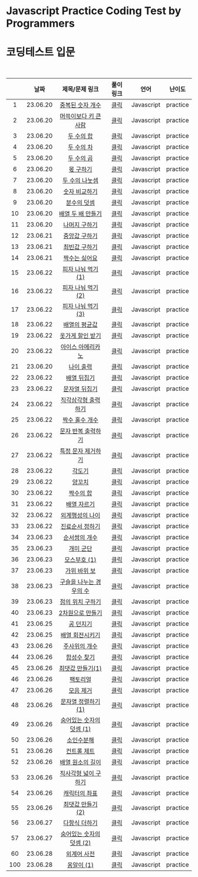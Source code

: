 # Javascript Practice Coding Test by Programmers
# 코딩테스트 입문

<br>

||날짜|제목/문제 링크|풀이 링크|언어|난이도|
|:---:|:---:|:---:|:---:|:---:|:---:|
|1|23.06.20|[중복된 숫자 개수](https://school.programmers.co.kr/learn/courses/30/lessons/120583?language=javascript)|[클릭](./solution/count_duplicate_number.js)|Javascript|practice|
|2|23.06.20|[머쓱이보다 키 큰 사람](https://school.programmers.co.kr/learn/courses/30/lessons/120585?language=javascript)|[클릭](./solution/high_height.js)|Javascript|practice|
|3|23.06.20|[두 수의 합](https://school.programmers.co.kr/learn/courses/30/lessons/120802?language=javascript)|[클릭](./solution/add.js)|Javascript|practice|
|4|23.06.20|[두 수의 차](https://school.programmers.co.kr/learn/courses/30/lessons/120803?language=javascript)|[클릭](./solution/subtract.js)|Javascript|practice|
|5|23.06.20|[두 수의 곱](https://school.programmers.co.kr/learn/courses/30/lessons/120804?language=javascript)|[클릭](./solution/multiply.js)|Javascript|practice|
|6|23.06.20|[몫 구하기](https://school.programmers.co.kr/learn/courses/30/lessons/120805?language=javascript)|[클릭](./solution/quotient.js)|Javascript|practice|
|7|23.06.20|[두 수의 나눗셈](https://school.programmers.co.kr/learn/courses/30/lessons/120806?language=javascript)|[클릭](./solution/divide.js)|Javascript|practice|
|8|23.06.20|[숫자 비교하기](https://school.programmers.co.kr/learn/courses/30/lessons/120807?language=javascript)|[클릭](./solution/compare_number.js)|Javascript|practice|
|9|23.06.20|[분수의 덧셈](https://school.programmers.co.kr/learn/courses/30/lessons/120808?language=javascript)|[클릭](./solution/addition_of_fraction.js)|Javascript|practice|
|10|23.06.20|[배열 두 배 만들기](https://school.programmers.co.kr/learn/courses/30/lessons/120809?language=javascript)|[클릭](./solution/create_array_2x.js)|Javascript|practice|
|11|23.06.20|[나머지 구하기](https://school.programmers.co.kr/learn/courses/30/lessons/120810?language=javascript)|[클릭](./solution/remainder.js)|Javascript|practice|
|12|23.06.21|[중앙값 구하기](https://school.programmers.co.kr/learn/courses/30/lessons/120811?language=javascript)|[클릭](./solution/median.js)|Javascript|practice|
|13|23.06.21|[최빈값 구하기](https://school.programmers.co.kr/learn/courses/30/lessons/120812?language=javascript)|[클릭](./solution/median.js)|Javascript|practice|
|14|23.06.21|[짝수는 싫어요](https://school.programmers.co.kr/learn/courses/30/lessons/120813?language=javascript)|[클릭](./solution/hate_even.js)|Javascript|practice|
|15|23.06.22|[피자 나눠 먹기 (1)](https://school.programmers.co.kr/learn/courses/30/lessons/120814?language=javascript)|[클릭](./solution/share_pizza1.js)|Javascript|practice|
|16|23.06.22|[피자 나눠 먹기 (2)](https://school.programmers.co.kr/learn/courses/30/lessons/120815?language=javascript)|[클릭](./solution/share_pizza2.js)|Javascript|practice|
|17|23.06.22|[피자 나눠 먹기 (3)](https://school.programmers.co.kr/learn/courses/30/lessons/120816?language=javascript)|[클릭](./solution/share_pizza3.js)|Javascript|practice|
|18|23.06.22|[배열의 평균값](https://school.programmers.co.kr/learn/courses/30/lessons/120817?language=javascript)|[클릭](./solution/array_average.js)|Javascript|practice|
|19|23.06.22|[옷가게 할인 받기](https://school.programmers.co.kr/learn/courses/30/lessons/120818?language=javascript)|[클릭](./solution/discount_shop.js)|Javascript|practice|
|20|23.06.22|[아이스 아메리카노](https://school.programmers.co.kr/learn/courses/30/lessons/120819?language=javascript)|[클릭](./solution/ice_americano.js)|Javascript|practice|
|21|23.06.20|[나이 출력](https://school.programmers.co.kr/learn/courses/30/lessons/120820?language=javascript)|[클릭](./solution/print_age.js)|Javascript|practice|
|22|23.06.22|[배열 뒤집기](https://school.programmers.co.kr/learn/courses/30/lessons/120821?language=javascript)|[클릭](./solution/reverse_array.js)|Javascript|practice|
|23|23.06.22|[문자열 뒤집기](https://school.programmers.co.kr/learn/courses/30/lessons/120822?language=javascript)|[클릭](./solution/reverse_string.js)|Javascript|practice|
|24|23.06.22|[직각삼각형 출력하기](https://school.programmers.co.kr/learn/courses/30/lessons/120823?language=javascript)|[클릭](./solution/print_right_triangle.js)|Javascript|practice|
|25|23.06.22|[짝수 홀수 개수](https://school.programmers.co.kr/learn/courses/30/lessons/120824?language=javascript)|[클릭](./solution/count_even_odd.js)|Javascript|practice|
|26|23.06.22|[문자 반복 출력하기](https://school.programmers.co.kr/learn/courses/30/lessons/120825?language=javascript)|[클릭](./solution/print_repeat_string.js)|Javascript|practice|
|27|23.06.22|[특정 문자 제거하기](https://school.programmers.co.kr/learn/courses/30/lessons/120826?language=javascript)|[클릭](./solution/delete_special_character.js)|Javascript|practice|
|28|23.06.22|[각도기](https://school.programmers.co.kr/learn/courses/30/lessons/120826?language=javascript)|[클릭](./solution/protractor.js)|Javascript|practice|
|29|23.06.22|[양꼬치](https://school.programmers.co.kr/learn/courses/30/lessons/120830?language=javascript)|[클릭](./solution/lamb_skewers.js)|Javascript|practice|
|30|23.06.22|[짝수의 합](https://school.programmers.co.kr/learn/courses/30/lessons/120831?language=javascript)|[클릭](./solution/sum_even.js)|Javascript|practice|
|31|23.06.22|[배열 자르기](https://school.programmers.co.kr/learn/courses/30/lessons/120833?language=javascript)|[클릭](./solution/slice_array.js)|Javascript|practice|
|32|23.06.22|[외계행성의 나이](https://school.programmers.co.kr/learn/courses/30/lessons/120834?language=javascript)|[클릭](./solution/alien_planet_age.js)|Javascript|practice|
|33|23.06.22|[진료순서 정하기](https://school.programmers.co.kr/learn/courses/30/lessons/120835?language=javascript)|[클릭](./solution/treat_order.js)|Javascript|practice|
|34|23.06.23|[순서쌍의 개수](https://school.programmers.co.kr/learn/courses/30/lessons/120836?language=javascript)|[클릭](./solution/ordered_pair.js)|Javascript|practice|
|35|23.06.23|[개미 군단](https://school.programmers.co.kr/learn/courses/30/lessons/120837?language=javascript)|[클릭](./solution/ant_corps.js)|Javascript|practice|
|36|23.06.23|[모스부호 (1)](https://school.programmers.co.kr/learn/courses/30/lessons/120838?language=javascript)|[클릭](./solution/morse1.js)|Javascript|practice|
|37|23.06.23|[가위 바위 보](https://school.programmers.co.kr/learn/courses/30/lessons/120839?language=javascript)|[클릭](./solution/rock_scissors_paper.js)|Javascript|practice|
|38|23.06.23|[구슬을 나누는 경우의 수](https://school.programmers.co.kr/learn/courses/30/lessons/120840?language=javascript)|[클릭](./solution/share_balls.js)|Javascript|practice|
|39|23.06.23|[점의 위치 구하기](https://school.programmers.co.kr/learn/courses/30/lessons/120841?language=javascript)|[클릭](./solution/point_location.js)|Javascript|practice|
|40|23.06.23|[2차원으로 만들기](https://school.programmers.co.kr/learn/courses/30/lessons/120842?language=javascript)|[클릭](./solution/create_2d_array.js)|Javascript|practice|
|41|23.06.25|[공 던지기](https://school.programmers.co.kr/learn/courses/30/lessons/120843?language=javascript)|[클릭](./solution/throw_ball.js)|Javascript|practice|
|42|23.06.25|[배열 회전시키기](https://school.programmers.co.kr/learn/courses/30/lessons/120844?language=javascript)|[클릭](./solution/rotation_array.js)|Javascript|practice|
|43|23.06.26|[주사위의 개수](https://school.programmers.co.kr/learn/courses/30/lessons/120845?language=javascript)|[클릭](./solution/count_dice.js)|Javascript|practice|
|44|23.06.26|[합성수 찾기](https://school.programmers.co.kr/learn/courses/30/lessons/120846?language=javascript)|[클릭](./solution/find_composite_number.js)|Javascript|practice|
|45|23.06.26|[최댓값 만들기(1)](https://school.programmers.co.kr/learn/courses/30/lessons/120847?language=javascript)|[클릭](./solution/maximum1.js)|Javascript|practice|
|46|23.06.26|[팩토리얼](https://school.programmers.co.kr/learn/courses/30/lessons/120848?language=javascript)|[클릭](./solution/factorial.js)|Javascript|practice|
|47|23.06.26|[모음 제거](https://school.programmers.co.kr/learn/courses/30/lessons/120849?language=javascript)|[클릭](./solution/remove_vowels.js)|Javascript|practice|
|48|23.06.26|[문자열 정렬하기 (1)](https://school.programmers.co.kr/learn/courses/30/lessons/120850?language=javascript)|[클릭](./solution/sort_string.js)|Javascript|practice|
|49|23.06.26|[숨어있는 숫자의 덧셈 (1)](https://school.programmers.co.kr/learn/courses/30/lessons/120851?language=javascript)|[클릭](./solution/sum_hide_number1.js)|Javascript|practice|
|50|23.06.26|[소인수분해](https://school.programmers.co.kr/learn/courses/30/lessons/120852?language=javascript)|[클릭](./solution/prime_factorization.js)|Javascript|practice|
|51|23.06.26|[컨트롤 제트](https://school.programmers.co.kr/learn/courses/30/lessons/120853?language=javascript)|[클릭](./solution/control_z.js)|Javascript|practice|
|52|23.06.26|[배열 원소의 길이](https://school.programmers.co.kr/learn/courses/30/lessons/120854?language=javascript)|[클릭](./solution/array_length.js)|Javascript|practice|
|53|23.06.26|[직사각형 넓이 구하기](https://school.programmers.co.kr/learn/courses/30/lessons/120860?language=javascript)|[클릭](./solution/rectangular_area.js)|Javascript|practice|
|54|23.06.26|[캐릭터의 좌표](https://school.programmers.co.kr/learn/courses/30/lessons/120861?language=javascript)|[클릭](./solution/character_coordinate.js)|Javascript|practice|
|55|23.06.26|[최댓값 만들기 (2)](https://school.programmers.co.kr/learn/courses/30/lessons/120862?language=javascript)|[클릭](./solution/maximum2.js)|Javascript|practice|
|56|23.06.27|[다항식 더하기](https://school.programmers.co.kr/learn/courses/30/lessons/120863?language=javascript)|[클릭](./solution/add_polynomial.js)|Javascript|practice|
|57|23.06.27|[숨어있는 숫자의 덧셈 (2)](https://school.programmers.co.kr/learn/courses/30/lessons/120864?language=javascript)|[클릭](./solution/sum_hide_number2.js)|Javascript|practice|
|60|23.06.28|[외계어 사전](https://school.programmers.co.kr/learn/courses/30/lessons/120869?language=javascript)|[클릭](./solution/alien_dictionary.js)|Javascript|practice|
|100|23.06.28|[옹알이 (1)](https://school.programmers.co.kr/learn/courses/30/lessons/120956?language=javascript)|[클릭](./solution/babbling.js)|Javascript|practice|





